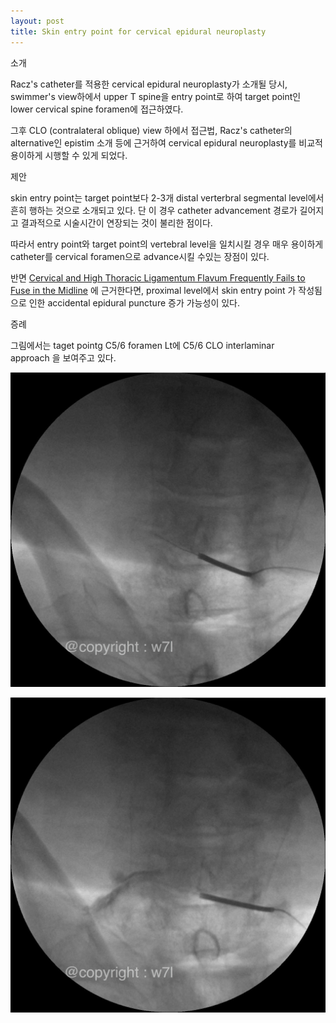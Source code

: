 ```yaml
---
layout: post
title: Skin entry point for cervical epidural neuroplasty
---  
```



소개

Racz's catheter를 적용한 cervical epidural neuroplasty가 소개될 당시, swimmer's view하에서 upper T spine을 entry point로 하여 target point인 lower cervical spine foramen에 접근하였다.   

그후 CLO (contralateral oblique) view 하에서 접근법,  Racz's catheter의 alternative인 epistim 소개 등에 근거하여 cervical epidural neuroplasty를 비교적 용이하게 시행할 수 있게 되었다.   





제안  

skin entry point는 target point보다 2-3개 distal verterbral segmental level에서 흔히 행하는 것으로 소개되고 있다. 단 이 경우  catheter advancement 경로가 길어지고 결과적으로 시술시간이 연장되는 것이 불리한 점이다.   

따라서 entry point와 target point의 vertebral level을 일치시킬 경우 매우 용이하게  catheter를   cervical foramen으로 advance시킬 수있는 장점이 있다.

반면 [Cervical and High Thoracic Ligamentum Flavum Frequently Fails to Fuse in the Midline](http://journals.lww.com/surveyanesthesiology/Citation/2004/06000/Cervical_and_High_Thoracic_Ligamentum_Flavum.37.aspx) 에 근거한다면, proximal level에서 skin entry  point 가 작성됨으로 인한 accidental epidural puncture  증가 가능성이 있다.     



증례

그림에서는 taget pointg C5/6 foramen Lt에 C5/6 CLO interlaminar approach 을 보여주고 있다.     

![그림](/images/CxEpiduralNeuroplasty/epistim1.png)      

![그림](/images/CxEpiduralNeuroplasty/epistim2.png)
